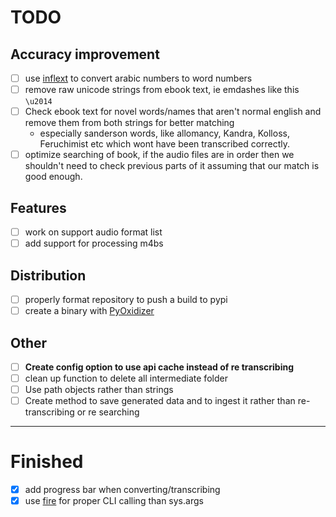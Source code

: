 # TODO 

## Accuracy improvement
- [ ] use [inflext](https://pypi.org/project/inflect/) to convert arabic numbers to word numbers
- [ ] remove raw unicode strings from ebook text, ie emdashes like this `\u2014`
- [ ] Check ebook text for novel words/names that aren't normal english and remove them from both strings for better matching
	- especially sanderson words, like allomancy, Kandra, Kolloss, Feruchimist etc which wont have been transcribed correctly.
- [ ] optimize searching of book, if the audio files are in order then we shouldn't need to check previous parts of it assuming that our match is good enough.
## Features
- [ ] work on support audio format list
- [ ] add support for processing m4bs
## Distribution
- [ ] properly format repository to push a build to pypi
- [ ] create a binary with [PyOxidizer](https://github.com/indygreg/PyOxidizer)
## Other
- [ ] **Create config option to use api cache instead of re transcribing**
- [ ] clean up function to delete all intermediate folder
- [ ] Use path objects rather than strings
- [ ] Create method to save generated data and to ingest it rather than re-transcribing or re searching 

---

# Finished
- [x] add progress bar when converting/transcribing
- [x] use [fire](https://github.com/google/python-fire) for proper CLI calling than sys.args 